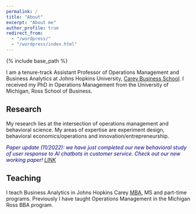 ```yaml
---
permalink: /
title: "About"
excerpt: "About me"
author_profile: true
redirect_from: 
  - "/wordpress/"
  - "/wordpress/index.html"
---
```


{% include base_path %}

I am a tenure-track Assistant Professor of Operations Management and Business Analytics at Johns Hopkins University, [Carey Business School](https://carey.jhu.edu/).  I received my PhD in Operations Management from the University of Michigan, Ross School of Business.

## Research
My research lies at the intersection of operations management and behavioral science.  My areas of expertise are experiment design, behavioral economics/operations and innovation/entrepreneurship. 

<p style="color:#000080">  <em> Paper update (11/2022): we have just completed our new behavioral study of user response to AI chatbots in customer service. Check out our new working paper! <a href="https://papers.ssrn.com/sol3/papers.cfm?abstract_id=4283285"> LINK </a> </em>  </p>


## Teaching
I teach Business Analytics in Johns Hopkins Carey [MBA](https://www.wsj.com/articles/johns-hopkins-university-reimagines-the-m-b-a-11579689000), MS and part-time programs. Previously I have taught Operations Management in the Michigan Ross BBA program.
